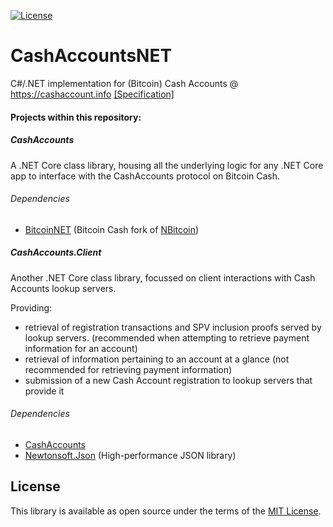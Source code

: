 [![License][License-Image]][License-URL]
# CashAccountsNET
C#/.NET implementation for (Bitcoin) Cash Accounts @ https://cashaccount.info 
[[Specification]](https://gitlab.com/cash-accounts/specification/blob/master/SPECIFICATION.md)

#### Projects within this repository:
##### CashAccounts
A .NET Core class library, housing all the underlying logic for any .NET Core app
to interface with the CashAccounts protocol on Bitcoin Cash.
###### Dependencies
- [BitcoinNET](https://github.com/Lokad/BitcoinNET) (Bitcoin Cash fork of [NBitcoin](https://github.com/MetacoSA/NBitcoin))

##### CashAccounts.Client
Another .NET Core class library, focussed on client interactions with Cash Accounts lookup servers.

Providing:
- retrieval of registration transactions and SPV inclusion proofs served by lookup servers.
(recommended when attempting to retrieve payment information for an account)
- retrieval of information pertaining to an account at a glance 
(not recommended for retrieving payment information)
- submission of a new Cash Account registration to lookup servers that provide it
###### Dependencies
- [CashAccounts](https://github.com/stiffpoo/CashAccountsNET/tree/master/CashAccounts)
- [Newtonsoft.Json](https://github.com/JamesNK/Newtonsoft.Json) (High-performance JSON library)

## License

This library is available as open source under the terms of the [MIT License](https://opensource.org/licenses/MIT).

[License-URL]: http://opensource.org/licenses/MIT
[License-Image]: https://img.shields.io/github/license/mashape/apistatus.svg
